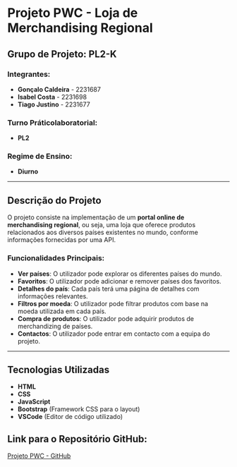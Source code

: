 # Projeto PWC - Loja de Merchandising Regional

## Grupo de Projeto: PL2-K

### Integrantes:
- **Gonçalo Caldeira** - 2231687
- **Isabel Costa** - 2231698
- **Tiago Justino** - 2231677

### Turno Práticolaboratorial:
- **PL2**

### Regime de Ensino:
- **Diurno**

---

## Descrição do Projeto

O projeto consiste na implementação de um **portal online de merchandising regional**, ou seja, uma loja que oferece produtos relacionados aos diversos países existentes no mundo, conforme informações fornecidas por uma API.

### Funcionalidades Principais:
- **Ver países**: O utilizador pode explorar os diferentes países do mundo.
- **Favoritos**: O utilizador pode adicionar e remover países dos favoritos.
- **Detalhes do país**: Cada país terá uma página de detalhes com informações relevantes.
- **Filtros por moeda**: O utilizador pode filtrar produtos com base na moeda utilizada em cada país.
- **Compra de produtos**: O utilizador pode adquirir produtos de merchandizing de países.
- **Contactos**: O utilizador pode entrar em contacto com a equipa do projeto.

---

## Tecnologias Utilizadas

- **HTML**
- **CSS**
- **JavaScript**
- **Bootstrap** (Framework CSS para o layout)
- **VSCode** (Editor de código utilizado)

## Link para o Repositório GitHub:
[Projeto PWC - GitHub](https://github.com/Tigas9/ProjetoPWC)
